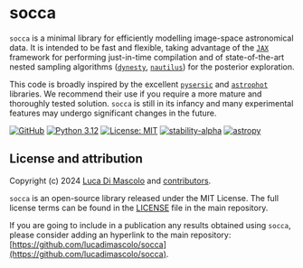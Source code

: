 # socca

<code>socca</code> is a minimal library for efficiently modelling image-space astronomical data. 
It is intended to be fast and flexible, taking advantage of the [<code>JAX</code>](https://github.com/google/jax) framework for performing just-in-time compilation and of state-of-the-art nested sampling algorithms ([<code>dynesty</code>](https://github.com/joshspeagle/dynesty), [<code>nautilus</code>](https://nautilus-sampler.readthedocs.io/en/latest/)) for the posterior exploration.

This code is broadly inspired by the excellent [<code>pysersic</code>](https://github.com/pysersic/pysersic) and [<code>astrophot</code>](https://github.com/Autostronomy/AstroPhot) libraries. We recommend their use if you require a more mature and thoroughly tested solution. <code>socca</code> is still in its infancy and many experimental features may undergo significant changes in the future. 

[![GitHub](https://img.shields.io/badge/GitHub-lucadimascolo%2Fsocca-blue.svg?style=flat)](https://github.com/lucadimascolo/socca)
[![Python 3.12](https://img.shields.io/badge/python-3.12-blue.svg)](https://www.python.org/downloads/release/python-3127/)
[![License: MIT](https://img.shields.io/badge/License-MIT-yellow.svg)](https://opensource.org/licenses/MIT)
[![stability-alpha](https://img.shields.io/badge/stability-alpha-f4d03f.svg)](https://github.com/mkenney/software-guides/blob/master/STABILITY-BADGES.md#alpha)
[![astropy](http://img.shields.io/badge/powered%20by-AstroPy-orange.svg?style=flat)](http://www.astropy.org/)


## License and attribution
Copyright (c) 2024 [Luca Di Mascolo](https://lucadimascolo.github.io) and [contributors](https://github.com/lucadimascolo/socca/graphs/contributors).

<code>socca</code> is an open-source library released under the MIT License. The full license terms can be found in the [LICENSE](https://github.com/lucadimascolo/socca/blob/main/LICENSE) file in the main repository.


If you are going to include in a publication any results obtained using <code>socca</code>, please consider adding an hyperlink to the main repository: [https://github.com/lucadimascolo/socca](https://github.com/lucadimascolo/socca).
